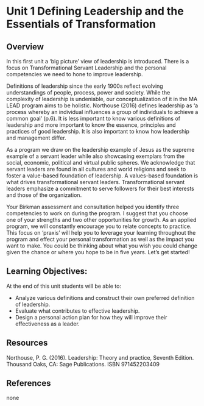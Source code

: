 # **Unit 1 Defining Leadership and the Essentials of Transformation**

## **Overview**

In this first unit a ‘big picture’ view of leadership is introduced. There is a focus on Transformational Servant Leadership and the personal competencies we need to hone to improve leadership.

Definitions of leadership since the early 1900s reflect evolving understandings of people, process, power and society. While the complexity of leadership is undeniable, our conceptualization of it in the MA LEAD program aims to be holistic. Northouse \(2016\) defines leadership as ‘a process whereby an individual influences a group of individuals to achieve a common goal’ \(p.6\). It is less important to know various definitions of leadership and more important to know the essence, principles and practices of good leadership. It is also important to know how leadership and management differ.

As a program we draw on the leadership example of Jesus as the supreme example of a servant leader while also showcasing exemplars from the social, economic, political and virtual public spheres. We acknowledge that servant leaders are found in all cultures and world religions and seek to foster a value-based foundation of leadership. A values-based foundation is what drives transformational servant leaders. Transformational servant leaders emphasize a commitment to serve followers for their best interests and those of the organization.

Your Birkman assessment and consultation helped you identify three competencies to work on during the program. I suggest that you choose one of your strengths and two other opportunities for growth. As an applied program, we will constantly encourage you to relate concepts to practice. This focus on ‘praxis’ will help you to leverage your learning throughout the program and effect your personal transformation as well as the impact you want to make. You could be thinking about what you wish you could change given the chance or where you hope to be in five years. Let’s get started!

## Learning Objectives:

At the end of this unit students will be able to:

* Analyze various definitions and construct their own preferred definition of leadership.
* Evaluate what contributes to effective leadership.
* Design a personal action plan for how they will improve their effectiveness as a leader.

## **Resources**

Northouse, P. G. \(2016\). Leadership: Theory and practice, Seventh Edition. Thousand Oaks, CA: Sage Publications. ISBN 971452203409

## References

none

